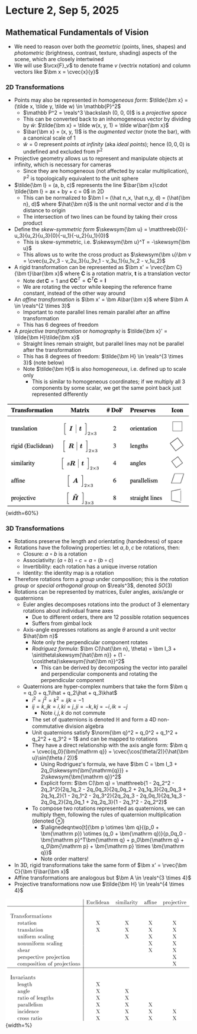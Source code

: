 # Lecture 2, Sep 5, 2025

## Mathematical Fundamentals of Vision

* We need to reason over both the *geometric* (points, lines, shapes) and *photometric* (brightness, contrast, texture, shading) aspects of the scene, which are closely intertwined
* We will use $\vcx{F}_v$ to denote frame $v$ (vectrix notation) and column vectors like $\bm x = \cvec{x}{y}$

### 2D Transformations

* Points may also be represented in *homogeneous form*: $\tilde{\bm x} = (\tilde x, \tilde y, \tilde w) \in \mathbb{P}^2$
	* $\mathbb P^2 = \reals^3 \backslash (0, 0, 0)$ is a *projective space*
	* This can be converted back to an inhomogeneous vector by dividing by $\tilde w$: $\tilde{\bm x} = \tilde w(x, y, 1) = \tilde w\bar{\bm x}$
	* $\bar{\bm x} = (x, y, 1)$ is the *augmented vector* (note the bar), with a canonical scale of 1
	* $\tilde w = 0$ represent *points at infinity* (aka *ideal points*); hence $(0, 0, 0)$ is undefined and excluded from $\mathbb P^2$
* Projective geometry allows us to represent and manipulate objects at infinity, which is necessary for cameras
	* Since they are homogeneous (not affected by scalar multiplication), $\mathbb P^2$ is topologically equivalent to the unit sphere
* $\tilde{\bm l} = (a, b, c)$ represents the line $\bar{\bm x}\cdot \tilde{\bm l} = ax + by + c = 0$ in 2D
	* This can be normalized to $\bm l = (\hat n_x, \hat n_y, d) = (\hat{\bm n}, d)$ where $\hat{\bm n}$ is the unit normal vector and $d$ is the distance to origin
	* The intersection of two lines can be found by taking their cross product
* Define the *skew-symmetric form* $\skewsym{\bm u} = \matthreeb{0}{-u_3}{u_2}{u_3}{0}{-u_1}{-u_2}{u_1}{0}$
	* This is skew-symmetric, i.e. $\skewsym{\bm u}^T = -\skewsym{\bm u}$
	* This allows us to write the cross product as $\skewsym{\bm u}\bm v = \cvec{u_2v_3 - v_2u_3}{u_3v_1 - v_3u_1}{u_1v_2 - v_1u_2}$
* A rigid transformation can be represented as $\bm x' = \rvec{\bm C}{\bm t}\bar{\bm x}$ where $\bm C$ is a rotation matrix, $\bm t$ is a translation vector
	* Note $\det\bm C = 1$ and $\bm C\bm C^T = \bm C^T\bm C = \bm I$
	* We are rotating the vector while keeping the reference frame constant, instead of the other way around
* An *affine transformation* is $\bm x' = \bm A\bar{\bm x}$ where $\bm A \in \reals^{2 \times 3}$
	* Important to note parallel lines remain parallel after an affine transformation
	* This has 6 degrees of freedom
* A *projective transformation* or *homography* is $\tilde{\bm x}' = \tilde{\bm H}\tilde{\bm x}$
	* Straight lines remain straight, but parallel lines may not be parallel after the transformation
	* This has 8 degrees of freedom: $\tilde{\bm H} \in \reals^{3 \times 3}$ (note below)
	* Note $\tilde{\bm H}$ is also *homogeneous*, i.e. defined up to scale only
		* This is similar to homogeneous coordinates; if we multiply all 3 components by some scalar, we get the same point back just represented differently

![Hierarchy of 2D coordinate transformations.](./imgs/lec2_1.png){width=60%}

### 3D Transformations

* Rotations preserve the length and orientating (handedness) of space
* Rotations have the following properties: let $a, b, c$ be rotations, then:
	* Closure: $a \circ b$ is a rotation
	* Associativity: $(a \circ b) \circ c = a \circ (b \circ c)$
	* Invertibility: each rotation has a unique inverse rotation
	* Identity: the identity map is a rotation
* Therefore rotations form a *group* under composition; this is the *rotation group* or *special orthogonal group* on $\reals^3$, denoted $SO(3)$
* Rotations can be represented by matrices, Euler angles, axis/angle or quaternions
	* Euler angles decomposes rotations into the product of 3 elementary rotations about individual frame axes
		* Due to different orders, there are 12 possible rotation sequences
		* Suffers from gimbal lock
	* Axis-angle expresses rotations as angle $\theta$ around a unit vector $\hat{\bm n}$
		* Note only the perpendicular component rotates
		* *Rodriguez formula*: $\bm C(\hat{\bm n}, \theta) = \bm I_3 + \sin\theta\skewsym{\hat{\bm n}} + (1 - \cos\theta)\skewsym{\hat{\bm n}}^2$
			* This can be derived by decomposing the vector into parallel and perpendicular components and rotating the perpendicular component
	* Quaternions are hyper-complex numbers that take the form $\bm q = q_0 + q_1\ihat + q_2\jhat + q_3\khat$
		* $i^2 = j^2 = k^2 = ijk = -1$
		* $ij = k, jk = i, ki = j, ji = -k, kj = -i, ik = -j$
			* Note $i, j, k$ do not commute
		* The set of quaternions is denoted $\mathbb H$ and form a 4D non-commutative division algebra
		* Unit quaternions satisfy $\norm{\bm q}^2 = q_0^2 + q_1^2 + q_2^2 + q_3^2 = 1$ and can be mapped to rotations
		* They have a direct relationship with the axis angle form: $\bm q = \cvec{q_0}{\bm{\mathrm q}} = \cvec{\cos(\theta/2)}{\hat{\bm u}\sin(\theta / 2)}$
			* Using Rodriguez's formula, we have $\bm C = \bm I_3 + 2q_0\skewsym{\bm{\mathrm{q}}} + 2\skewsym{\bm{\mathrm q}}^2$
			* Explicit form: $\bm C(\bm q) = \matthreeb{1 - 2q_2^2 - 2q_3^2}{2q_1q_2 - 2q_0q_3}{2q_0q_2 + 2q_1q_3}{2q_0q_3 + 2q_1q_2}{1 - 2q_1^2 - 2q_3^2}{2q_2q_3 - 2q_0q_1}{2q_1q_3 - 2q_0q_2}{2q_0q_1 + 2q_2q_3}{1 - 2q_1^2 - 2q_2^2}$
		* To compose two rotations represented as quaternions, we can multiply them, following the rules of quaternion multiplication (denoted $\otimes$)
			* $\alignedeqntwo[t]{\bm p \otimes \bm q}{(p_0 + \bm{\mathrm p}) \otimes (q_0 + \bm{\mathrm q})}{p_0q_0 - \bm{\mathrm p}^T\bm{\mathrm q} + p_0\bm{\mathrm q} + q_0\bm{\mathrm p} + \bm{\mathrm p} \times \bm{\mathrm q}}$
			* Note order matters!
* In 3D, rigid transformations take the same form of $\bm x' = \rvec{\bm C}{\bm t}\bar{\bm x}$
* Affine transformations are analogous but $\bm A \in \reals^{3 \times 4}$
* Projective transformations now use $\tilde{\bm H} \in \reals^{4 \times 4}$

![Summary of different geometries, allowed transformations in each, and which quantities are invariant under the allowed transformations.](./imgs/lec2_2.png){width=%}

